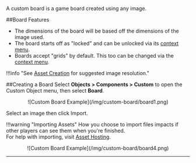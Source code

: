 A custom board is a game board created using any image.

##Board Features
* The dimensions of the board will be based off the dimensions of the image used.
* The board starts off as "locked" and can be unlocked via its [context menu](/player-guides/context-menu#toggles).
* Boards accept "grids" by default. This too can be changed via the [context menu](/player-guides/context-menu#toggles).

!!!info "See [Asset Creation](asset-creation) for suggested image resolution."

##Creating a Board
Select **Objects > Components > Custom** to open the Custom Object menu, then select **Board**.

<center>![Custom Board Example](/img/custom-board/board1.png)</center>

Select an image then click Import.

!!!warning "Importing Assets"
    How you choose to import files impacts if other players can see them when you're finished.<br>For help with importing, visit [Asset Hosting](asset-importing).

<center>![Custom Board Example](/img/custom-board/board4.png)</center>

---
